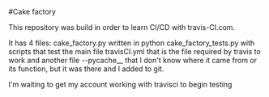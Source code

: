 #Cake factory

This repository was build in order to learn CI/CD with travis-CI.com.

It has 4 files:
cake_factory.py written in python
cake_factory_tests.py with scripts that test the main file
travisCI.yml that is the file required by travis to work
and another file --pycache__ that I don't know where it came from or its function, 
but it was there and I added to git.

I'm waiting to get my account working with travisci to begin testing
